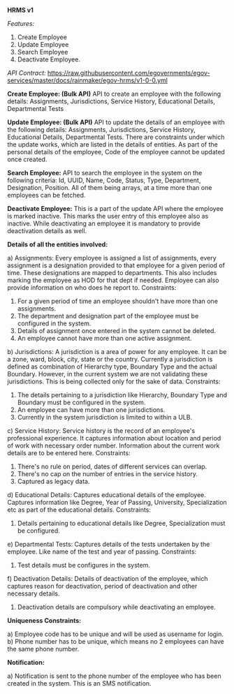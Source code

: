 **HRMS v1**



*Features:*
1. Create Employee
2. Update Employee
3. Search Employee
4. Deactivate Employee.


*API Contract:* https://raw.githubusercontent.com/egovernments/egov-services/master/docs/rainmaker/egov-hrms/v1-0-0.yml



**Create Employee: (Bulk API)**
API to create an employee with the following details: Assignments, Jurisdictions, Service History, Educational Details, Departmental Tests


**Update Employee: (Bulk API)**
API to update the details of an employee with the following details: Assignments, Jurisdictions, Service History, Educational Details, Departmental Tests. There are constraints under which the update works, which are listed in the details of entities. As part of the personal details of the employee, Code of the employee cannot be updated once created.


**Search Employee:** 
API to search the employee in the system on the following criteria: Id, UUID, Name, Code, Status, Type, Department, Designation, Position. All of them being arrays, at a time more than one employees can be fetched.  


**Deactivate Employee:**
This is a part of the update API where the employee is marked inactive. This marks the user entry of this employee also as inactive. While deactivating an employee it is mandatory to provide deactivation details as well.




**Details of all the entities involved:** 

a) Assignments: Every employee is assigned a list of assignments, every assignment is a designation provided to that employee for a given period of time. These designations are mapped to departments. This also includes marking the employee as HOD for that dept if needed. Employee can also provide information on who does he report to.
   Constraints:
   1. For a given period of time an employee shouldn't have more than one assignments.
   2. The department and designation part of the employee must be configured in the system.
   3. Details of assignment once entered in the system cannot be deleted.
   4. An employee cannot have more than one active assignment.

b) Jurisdictions: A jurisdiction is a area of power for any employee. It can be a zone, ward, block, city, state or the country. Currently a jurisdiction is defined as combination of Hierarchy type, Boundary Type and the actual Boundary. However, in the current system we are not validating these jurisdictions. This is being collected only for the sake of data.
   Constraints:
   1. The details pertaining to a jurisdiction like Hierarchy, Boundary Type and Boundary must be configured in the system.
   2. An employee can have more than one jurisdictions.
   3. Currently in the system jurisdiction is limited to within a ULB.

c) Service History: Service history is the record of an employee's professional experience. It captures information about location and period of work with necessary order number. Information about the current work details are to be entered here.
   Constraints:
   1. There's no rule on period, dates of different services can overlap.
   2. There's no cap on the number of entries in the service history.
   3. Captured as legacy data.

d) Educational Details: Captures educational details of the employee. Captures information like Degree, Year of Passing, University, Specialization etc as part of the educational details.
   Constraints:
   1. Details pertaining to educational details like Degree, Specialization must be configured.


e) Departmental Tests: Captures details of the tests undertaken by the employee. Like name of the test and year of passing.
   Constraints:
   1. Test details must be configures in the system.  

f) Deactivation Details: Details of deactivation of the employee, which captures reason for deactivation, period of deactivation and other necessary details. 
   1. Deactivation details are compulsory while deactivating an employee.
   


**Uniqueness Constraints:**

a) Employee code has to be unique and will be used as username for login.
b) Phone number has to be unique, which means no 2 employees can have the same phone number. 



**Notification:**

a) Notification is sent to the phone number of the employee who has been created in the system. This is an SMS notification.